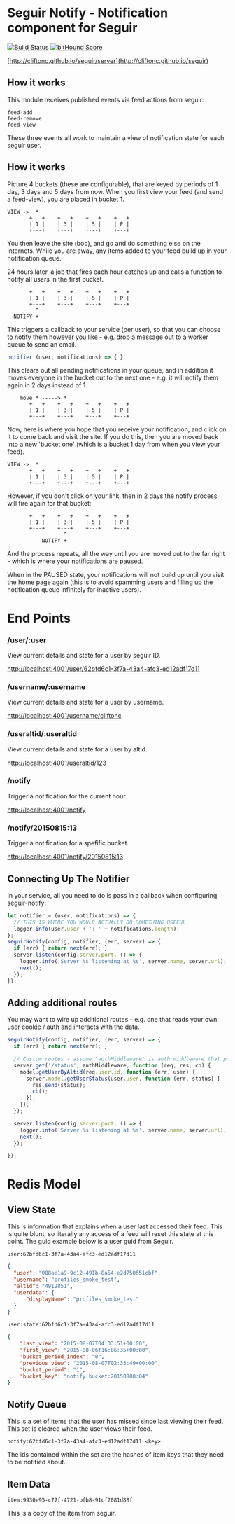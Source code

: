 # Seguir Notify - Notification component for Seguir

[![Build Status](https://travis-ci.org/cliftonc/seguir-notify.svg)](https://travis-ci.org/cliftonc/seguir-notify) [![bitHound Score](https://www.bithound.io/github/cliftonc/seguir-notify/badges/score.svg)](https://www.bithound.io/github/cliftonc/seguir-notify)

[http://cliftonc.github.io/seguir/server](http://cliftonc.github.io/seguir)

## How it works

This module receives published events via feed actions from seguir:

```
feed-add
feed-remove
feed-view
```

These three events all work to maintain a view of notification state for each seguir user.

## How it works

Picture 4 buckets (these are configurable), that are keyed by periods of 1 day, 3 days and 5 days from now.  When you first view your feed (and send a feed-view), you are placed in bucket 1.

```
VIEW ->  *
       +   +    +   +    +   +    +   +
       | 1 |    | 3 |    | 5 |    | P |
       +---+    +---+    +---+    +---+
```

You then leave the site (boo), and go and do something else on the internets.  While you are away, any items added to your feed build up in your notification queue.

24 hours later, a job that fires each hour catches up and calls a function to notify all users in the first bucket.

```
       +   +    +   +    +   +    +   +
       | 1 |    | 3 |    | 5 |    | P |
       +---+    +---+    +---+    +---+
         ^
  NOTIFY +

```

This triggers a callback to your service (per user), so that you can choose to notify them however you like - e.g. drop a message out to a worker queue to send an email.

```js
notifier (user, notifications) => { }
```

This clears out all pending notifications in your queue, and in addition it moves everyone in the bucket out to the next one - e.g. it will notify them again in 2 days instead of 1.

```
    move * -----> *
       +   +    +   +    +   +    +   +
       | 1 |    | 3 |    | 5 |    | P |
       +---+    +---+    +---+    +---+
```

Now, here is where you hope that you receive your notification, and click on it to come back and visit the site.  If you do this, then you are moved back into a new 'bucket one' (which is a bucket 1 day from when you view your feed).


```
VIEW ->  *
       +   +    +   +    +   +    +   +
       | 1 |    | 3 |    | 5 |    | P |
       +---+    +---+    +---+    +---+
```

However, if you don't click on your link, then in 2 days the notify process will fire again for that bucket:

```
       +   +    +   +    +   +    +   +
       | 1 |    | 3 |    | 5 |    | P |
       +---+    +---+    +---+    +---+
                  ^
           NOTIFY +

```

And the process repeats, all the way until you are moved out to the far right - which is where your notifications are paused.

When in the PAUSED state, your notifications will not build up until you visit the home page again (this is to avoid spamming users and filling up the notification queue infinitely for inactive users).

# End Points

### /user/:user

View current details and state for a user by seguir ID.

[http://localhost:4001/user/62bfd6c1-3f7a-43a4-afc3-ed12adf17d11](http://localhost:4001/user/62bfd6c1-3f7a-43a4-afc3-ed12adf17d11)

### /username/:username

View current details and state for a user by username.

[http://localhost:4001/username/cliftonc](http://localhost:4001/username/cliftonc)

### /useraltid/:useraltid

View current details and state for a user by altid.

[http://localhost:4001/useraltid/123](http://localhost:4001/user/123)

### /notify

Trigger a notification for the current hour.

[http://localhost:4001/notify](http://localhost:4001/notify)

### /notify/20150815:13

Trigger a notification for a spefific bucket.

[http://localhost:4001/notify/20150815:13](http://localhost:4001/notify/20150815:13)

## Connecting Up The Notifier

In your service, all you need to do is pass in a callback when configuring seguir-notify:

```js
let notifier = (user, notifications) => {
  // THIS IS WHERE YOU WOULD ACTUALLY DO SOMETHING USEFUL
  logger.info(user.user + ': ' + notifications.length);
};
seguirNotify(config, notifier, (err, server) => {
  if (err) { return next(err); }
  server.listen(config.server.port, () => {
    logger.info('Server %s listening at %s', server.name, server.url);
    next();
  });
});
```

## Adding additional routes

You may want to wire up additional routes - e.g. one that reads your own user cookie / auth and interacts with the data.

```js
seguirNotify(config, notifier, (err, server) => {
  if (err) { return next(err); }

  // Custom routes - assume 'authMiddleware' is auth middleware that populates req.user
  server.get('/status', authMiddleware, function (req, res, cb) {
    model.getUserByAltid(req.user.id, function (err, user) {
      server.model.getUserStatus(user.user, function (err, status) {
        res.send(status);
        cb();
      });
    });
  });

  server.listen(config.server.port, () => {
    logger.info('Server %s listening at %s', server.name, server.url);
    next();
  });

});
```

# Redis Model

## View State

This is information that explains when a user last accessed their feed.  This is quite blunt, so literally any access of a feed will reset this state at this point.  The guid example below is a user guid from Seguir.

```
user:62bfd6c1-3f7a-43a4-afc3-ed12adf17d11
```

```json
{
  "user": "088ae1a9-9c12-491b-8a54-e2d750651cbf",
  "username": "profiles_smoke_test",
  "altid": "4912851",
  "userdata": {
      "displayName": "profiles_smoke_test"
  }
}
```

```
user:state:62bfd6c1-3f7a-43a4-afc3-ed12adf17d11
```

```json
{
    "last_view": "2015-08-07T04:33:51+00:00",
    "first_view": "2015-08-06T16:06:35+00:00",
    "bucket_period_index": "0",
    "previous_view": "2015-08-07T02:33:49+00:00",
    "bucket_period": "1",
    "bucket_key": "notify:bucket:20150808:04"
}
```

## Notify Queue

This is a set of items that the user has missed since last viewing their feed.  This set is cleared when the user views their feed.

```
notify:62bfd6c1-3f7a-43a4-afc3-ed12adf17d11 <key>
```

The ids contained within the set are the hashes of item keys that they need to be notified about.

## Item Data

```
item:9930e95-c77f-4721-bfb8-91cf2081d88f
```

This is a copy of the item from seguir.
